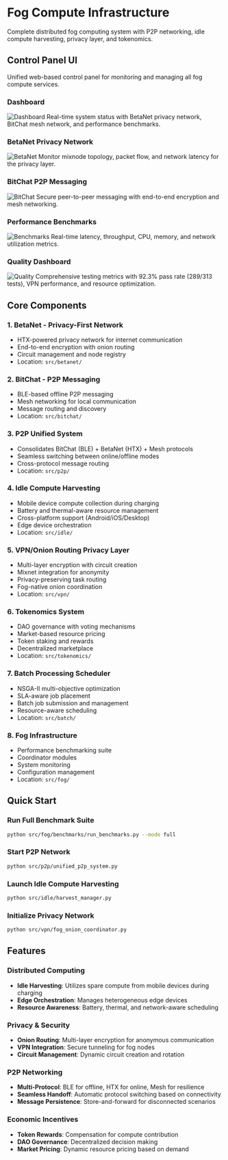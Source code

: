 # Fog Compute Infrastructure

Complete distributed fog computing system with P2P networking, idle compute harvesting, privacy layer, and tokenomics.

## Control Panel UI

Unified web-based control panel for monitoring and managing all fog compute services.

### Dashboard
![Dashboard](screenshots/dashboard.png)
Real-time system status with BetaNet privacy network, BitChat mesh network, and performance benchmarks.

### BetaNet Privacy Network
![BetaNet](screenshots/betanet.png)
Monitor mixnode topology, packet flow, and network latency for the privacy layer.

### BitChat P2P Messaging
![BitChat](screenshots/bitchat.png)
Secure peer-to-peer messaging with end-to-end encryption and mesh networking.

### Performance Benchmarks
![Benchmarks](screenshots/benchmarks.png)
Real-time latency, throughput, CPU, memory, and network utilization metrics.

### Quality Dashboard
![Quality](screenshots/quality.png)
Comprehensive testing metrics with 92.3% pass rate (289/313 tests), VPN performance, and resource optimization.

## Core Components

### 1. **BetaNet** - Privacy-First Network
- HTX-powered privacy network for internet communication
- End-to-end encryption with onion routing
- Circuit management and node registry
- Location: `src/betanet/`

### 2. **BitChat** - P2P Messaging
- BLE-based offline P2P messaging
- Mesh networking for local communication
- Message routing and discovery
- Location: `src/bitchat/`

### 3. **P2P Unified System**
- Consolidates BitChat (BLE) + BetaNet (HTX) + Mesh protocols
- Seamless switching between online/offline modes
- Cross-protocol message routing
- Location: `src/p2p/`

### 4. **Idle Compute Harvesting**
- Mobile device compute collection during charging
- Battery and thermal-aware resource management
- Cross-platform support (Android/iOS/Desktop)
- Edge device orchestration
- Location: `src/idle/`

### 5. **VPN/Onion Routing Privacy Layer**
- Multi-layer encryption with circuit creation
- Mixnet integration for anonymity
- Privacy-preserving task routing
- Fog-native onion coordination
- Location: `src/vpn/`

### 6. **Tokenomics System**
- DAO governance with voting mechanisms
- Market-based resource pricing
- Token staking and rewards
- Decentralized marketplace
- Location: `src/tokenomics/`

### 7. **Batch Processing Scheduler**
- NSGA-II multi-objective optimization
- SLA-aware job placement
- Batch job submission and management
- Resource-aware scheduling
- Location: `src/batch/`

### 8. **Fog Infrastructure**
- Performance benchmarking suite
- Coordinator modules
- System monitoring
- Configuration management
- Location: `src/fog/`

## Quick Start

### Run Full Benchmark Suite
```bash
python src/fog/benchmarks/run_benchmarks.py --mode full
```

### Start P2P Network
```bash
python src/p2p/unified_p2p_system.py
```

### Launch Idle Compute Harvesting
```bash
python src/idle/harvest_manager.py
```

### Initialize Privacy Network
```bash
python src/vpn/fog_onion_coordinator.py
```

## Features

### Distributed Computing
- **Idle Harvesting**: Utilizes spare compute from mobile devices during charging
- **Edge Orchestration**: Manages heterogeneous edge devices
- **Resource Awareness**: Battery, thermal, and network-aware scheduling

### Privacy & Security
- **Onion Routing**: Multi-layer encryption for anonymous communication
- **VPN Integration**: Secure tunneling for fog nodes
- **Circuit Management**: Dynamic circuit creation and rotation

### P2P Networking
- **Multi-Protocol**: BLE for offline, HTX for online, Mesh for resilience
- **Seamless Handoff**: Automatic protocol switching based on connectivity
- **Message Persistence**: Store-and-forward for disconnected scenarios

### Economic Incentives
- **Token Rewards**: Compensation for compute contribution
- **DAO Governance**: Decentralized decision making
- **Market Pricing**: Dynamic resource pricing based on demand
